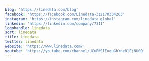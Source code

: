 ```yaml
---
blog: 'https://linedata.com/blog'
facebook: 'https://facebook.com/Linedata-322170334263'
instagram: 'https://instagram.com/linedata_global'
linkedin: 'https://linkedin.com/company/7341'
logohandle: linedata
sort: linedata
title: Linedata
twitter: linedata
website: 'https://www.linedata.com/'
youtube: 'https://youtube.com/channel/UCuRMSIEuquGhYne8lEjNU0Q'
---
```


